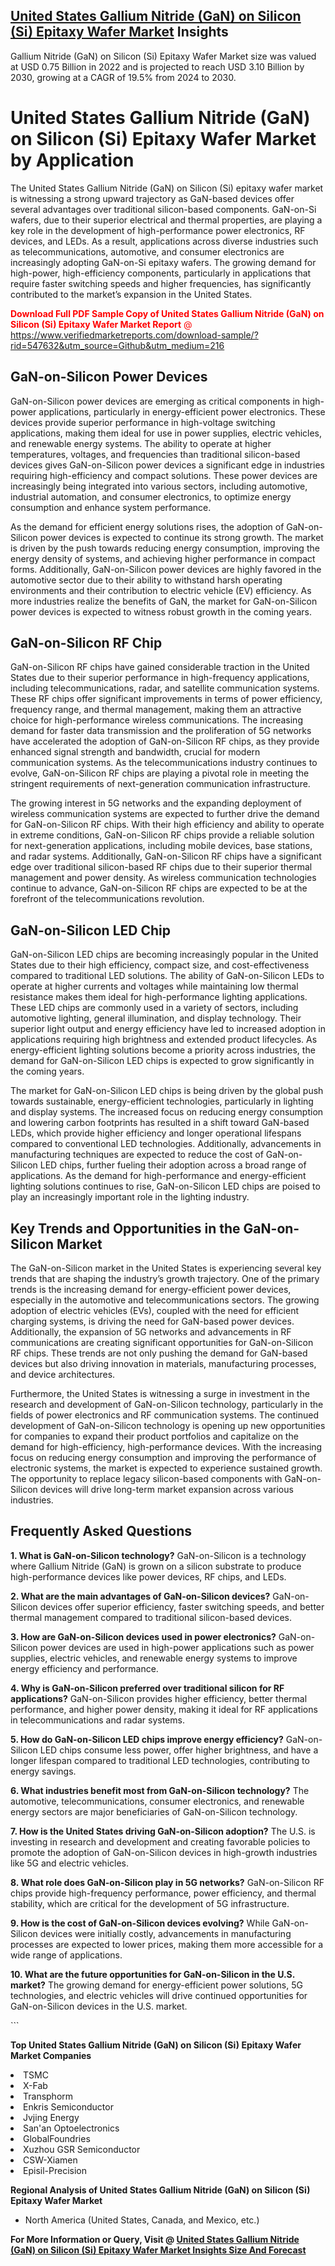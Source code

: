<h2><a href="https://www.verifiedmarketreports.com/download-sample/?rid=547632&amp;utm_source=Github&amp;utm_medium=216" target="_blank">United States Gallium Nitride (GaN) on Silicon (Si) Epitaxy Wafer Market</a> Insights</h2><p>Gallium Nitride (GaN) on Silicon (Si) Epitaxy Wafer Market size was valued at USD 0.75 Billion in 2022 and is projected to reach USD 3.10 Billion by 2030, growing at a CAGR of 19.5% from 2024 to 2030.</p><p><h1>United States Gallium Nitride (GaN) on Silicon (Si) Epitaxy Wafer Market by Application</h1><p>The United States Gallium Nitride (GaN) on Silicon (Si) epitaxy wafer market is witnessing a strong upward trajectory as GaN-based devices offer several advantages over traditional silicon-based components. GaN-on-Si wafers, due to their superior electrical and thermal properties, are playing a key role in the development of high-performance power electronics, RF devices, and LEDs. As a result, applications across diverse industries such as telecommunications, automotive, and consumer electronics are increasingly adopting GaN-on-Si epitaxy wafers. The growing demand for high-power, high-efficiency components, particularly in applications that require faster switching speeds and higher frequencies, has significantly contributed to the market’s expansion in the United States. <p><span class=""><span style="color: #ff0000;"><strong>Download Full PDF Sample Copy of United States Gallium Nitride (GaN) on Silicon (Si) Epitaxy Wafer Market Report</strong> @ </span><a href="https://www.verifiedmarketreports.com/download-sample/?rid=547632&amp;utm_source=Github&amp;utm_medium=216" target="_blank">https://www.verifiedmarketreports.com/download-sample/?rid=547632&amp;utm_source=Github&amp;utm_medium=216</a></span></p></p><h2>GaN-on-Silicon Power Devices</h2><p>GaN-on-Silicon power devices are emerging as critical components in high-power applications, particularly in energy-efficient power electronics. These devices provide superior performance in high-voltage switching applications, making them ideal for use in power supplies, electric vehicles, and renewable energy systems. The ability to operate at higher temperatures, voltages, and frequencies than traditional silicon-based devices gives GaN-on-Silicon power devices a significant edge in industries requiring high-efficiency and compact solutions. These power devices are increasingly being integrated into various sectors, including automotive, industrial automation, and consumer electronics, to optimize energy consumption and enhance system performance.</p><p>As the demand for efficient energy solutions rises, the adoption of GaN-on-Silicon power devices is expected to continue its strong growth. The market is driven by the push towards reducing energy consumption, improving the energy density of systems, and achieving higher performance in compact forms. Additionally, GaN-on-Silicon power devices are highly favored in the automotive sector due to their ability to withstand harsh operating environments and their contribution to electric vehicle (EV) efficiency. As more industries realize the benefits of GaN, the market for GaN-on-Silicon power devices is expected to witness robust growth in the coming years.</p><h2>GaN-on-Silicon RF Chip</h2><p>GaN-on-Silicon RF chips have gained considerable traction in the United States due to their superior performance in high-frequency applications, including telecommunications, radar, and satellite communication systems. These RF chips offer significant improvements in terms of power efficiency, frequency range, and thermal management, making them an attractive choice for high-performance wireless communications. The increasing demand for faster data transmission and the proliferation of 5G networks have accelerated the adoption of GaN-on-Silicon RF chips, as they provide enhanced signal strength and bandwidth, crucial for modern communication systems. As the telecommunications industry continues to evolve, GaN-on-Silicon RF chips are playing a pivotal role in meeting the stringent requirements of next-generation communication infrastructure.</p><p>The growing interest in 5G networks and the expanding deployment of wireless communication systems are expected to further drive the demand for GaN-on-Silicon RF chips. With their high efficiency and ability to operate in extreme conditions, GaN-on-Silicon RF chips provide a reliable solution for next-generation applications, including mobile devices, base stations, and radar systems. Additionally, GaN-on-Silicon RF chips have a significant edge over traditional silicon-based RF chips due to their superior thermal management and power density. As wireless communication technologies continue to advance, GaN-on-Silicon RF chips are expected to be at the forefront of the telecommunications revolution.</p><h2>GaN-on-Silicon LED Chip</h2><p>GaN-on-Silicon LED chips are becoming increasingly popular in the United States due to their high efficiency, compact size, and cost-effectiveness compared to traditional LED solutions. The ability of GaN-on-Silicon LEDs to operate at higher currents and voltages while maintaining low thermal resistance makes them ideal for high-performance lighting applications. These LED chips are commonly used in a variety of sectors, including automotive lighting, general illumination, and display technology. Their superior light output and energy efficiency have led to increased adoption in applications requiring high brightness and extended product lifecycles. As energy-efficient lighting solutions become a priority across industries, the demand for GaN-on-Silicon LED chips is expected to grow significantly in the coming years.</p><p>The market for GaN-on-Silicon LED chips is being driven by the global push towards sustainable, energy-efficient technologies, particularly in lighting and display systems. The increased focus on reducing energy consumption and lowering carbon footprints has resulted in a shift toward GaN-based LEDs, which provide higher efficiency and longer operational lifespans compared to conventional LED technologies. Additionally, advancements in manufacturing techniques are expected to reduce the cost of GaN-on-Silicon LED chips, further fueling their adoption across a broad range of applications. As the demand for high-performance and energy-efficient lighting solutions continues to rise, GaN-on-Silicon LED chips are poised to play an increasingly important role in the lighting industry.</p><h2>Key Trends and Opportunities in the GaN-on-Silicon Market</h2><p>The GaN-on-Silicon market in the United States is experiencing several key trends that are shaping the industry’s growth trajectory. One of the primary trends is the increasing demand for energy-efficient power devices, especially in the automotive and telecommunications sectors. The growing adoption of electric vehicles (EVs), coupled with the need for efficient charging systems, is driving the need for GaN-based power devices. Additionally, the expansion of 5G networks and advancements in RF communications are creating significant opportunities for GaN-on-Silicon RF chips. These trends are not only pushing the demand for GaN-based devices but also driving innovation in materials, manufacturing processes, and device architectures.</p><p>Furthermore, the United States is witnessing a surge in investment in the research and development of GaN-on-Silicon technology, particularly in the fields of power electronics and RF communication systems. The continued development of GaN-on-Silicon technology is opening up new opportunities for companies to expand their product portfolios and capitalize on the demand for high-efficiency, high-performance devices. With the increasing focus on reducing energy consumption and improving the performance of electronic systems, the market is expected to experience sustained growth. The opportunity to replace legacy silicon-based components with GaN-on-Silicon devices will drive long-term market expansion across various industries.</p><h2>Frequently Asked Questions</h2><p><strong>1. What is GaN-on-Silicon technology?</strong> GaN-on-Silicon is a technology where Gallium Nitride (GaN) is grown on a silicon substrate to produce high-performance devices like power devices, RF chips, and LEDs.</p><p><strong>2. What are the main advantages of GaN-on-Silicon devices?</strong> GaN-on-Silicon devices offer superior efficiency, faster switching speeds, and better thermal management compared to traditional silicon-based devices.</p><p><strong>3. How are GaN-on-Silicon devices used in power electronics?</strong> GaN-on-Silicon power devices are used in high-power applications such as power supplies, electric vehicles, and renewable energy systems to improve energy efficiency and performance.</p><p><strong>4. Why is GaN-on-Silicon preferred over traditional silicon for RF applications?</strong> GaN-on-Silicon provides higher efficiency, better thermal performance, and higher power density, making it ideal for RF applications in telecommunications and radar systems.</p><p><strong>5. How do GaN-on-Silicon LED chips improve energy efficiency?</strong> GaN-on-Silicon LED chips consume less power, offer higher brightness, and have a longer lifespan compared to traditional LED technologies, contributing to energy savings.</p><p><strong>6. What industries benefit most from GaN-on-Silicon technology?</strong> The automotive, telecommunications, consumer electronics, and renewable energy sectors are major beneficiaries of GaN-on-Silicon technology.</p><p><strong>7. How is the United States driving GaN-on-Silicon adoption?</strong> The U.S. is investing in research and development and creating favorable policies to promote the adoption of GaN-on-Silicon devices in high-growth industries like 5G and electric vehicles.</p><p><strong>8. What role does GaN-on-Silicon play in 5G networks?</strong> GaN-on-Silicon RF chips provide high-frequency performance, power efficiency, and thermal stability, which are critical for the development of 5G infrastructure.</p><p><strong>9. How is the cost of GaN-on-Silicon devices evolving?</strong> While GaN-on-Silicon devices were initially costly, advancements in manufacturing processes are expected to lower prices, making them more accessible for a wide range of applications.</p><p><strong>10. What are the future opportunities for GaN-on-Silicon in the U.S. market?</strong> The growing demand for energy-efficient power solutions, 5G technologies, and electric vehicles will drive continued opportunities for GaN-on-Silicon devices in the U.S. market.</p>```</p><p><strong>Top United States Gallium Nitride (GaN) on Silicon (Si) Epitaxy Wafer Market Companies</strong></p><div data-test-id=""><p><li>TSMC</li><li> X-Fab</li><li> Transphorm</li><li> Enkris Semiconductor</li><li> Jvjing Energy</li><li> San'an Optoelectronics</li><li> GlobalFoundries</li><li> Xuzhou GSR Semiconductor</li><li> CSW-Xiamen</li><li> Episil-Precision</li></p><div><strong>Regional Analysis of&nbsp;United States Gallium Nitride (GaN) on Silicon (Si) Epitaxy Wafer Market</strong></div><ul><li dir="ltr"><p dir="ltr">North America&nbsp;(United States, Canada, and Mexico, etc.)</p></li></ul><p><strong>For More Information or Query, Visit @&nbsp;</strong><strong><a href="https://www.verifiedmarketreports.com/product/gallium-nitride-gan-on-silicon-si-epitaxy-wafer-market/?utm_source=Github&amp;utm_medium=216" target="_blank">United States Gallium Nitride (GaN) on Silicon (Si) Epitaxy Wafer Market Insights Size And Forecast</a></strong></p></div>

